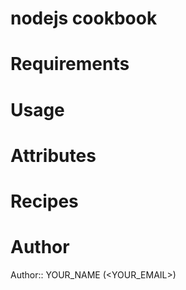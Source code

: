 # nodejs cookbook

# Requirements

# Usage

# Attributes

# Recipes

# Author

Author:: YOUR_NAME (<YOUR_EMAIL>)
